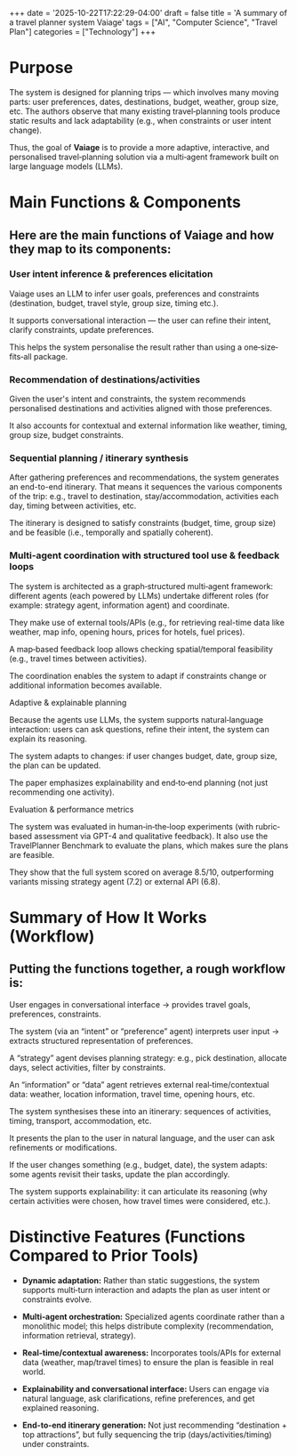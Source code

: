 +++
date = '2025-10-22T17:22:29-04:00'
draft = false
title = 'A summary of a travel planner system Vaiage'
tags = ["AI", "Computer Science", "Travel Plan"]
categories = ["Technology"]
+++

# Purpose
The system is designed for planning trips — which involves many moving parts: user preferences, dates, destinations, budget, weather, group size, etc. The authors observe that many existing travel‐planning tools produce static results and lack adaptability (e.g., when constraints or user intent change). 

Thus, the goal of **Vaiage** is to provide a more adaptive, interactive, and personalised travel‐planning solution via a multi‐agent framework built on large language models (LLMs).

# Main Functions & Components
## Here are the main functions of Vaiage and how they map to its components:
### User intent inference & preferences elicitation


Vaiage uses an LLM to infer user goals, preferences and constraints (destination, budget, travel style, group size, timing etc.).


It supports conversational interaction — the user can refine their intent, clarify constraints, update preferences.


This helps the system personalise the result rather than using a one‐size‐fits‐all package.


### Recommendation of destinations/activities


Given the user's intent and constraints, the system recommends personalised destinations and activities aligned with those preferences.


It also accounts for contextual and external information like weather, timing, group size, budget constraints.


### Sequential planning / itinerary synthesis


After gathering preferences and recommendations, the system generates an end-to-end itinerary. That means it sequences the various components of the trip: e.g., travel to destination, stay/accommodation, activities each day, timing between activities, etc.


The itinerary is designed to satisfy constraints (budget, time, group size) and be feasible (i.e., temporally and spatially coherent).


### Multi‐agent coordination with structured tool use & feedback loops


The system is architected as a graph‐structured multi‐agent framework: different agents (each powered by LLMs) undertake different roles (for example: strategy agent, information agent) and coordinate.


They make use of external tools/APIs (e.g., for retrieving real-time data like weather, map info, opening hours, prices for hotels, fuel prices). 


A map‐based feedback loop allows checking spatial/temporal feasibility (e.g., travel times between activities).


The coordination enables the system to adapt if constraints change or additional information becomes available.


Adaptive & explainable planning


Because the agents use LLMs, the system supports natural‐language interaction: users can ask questions, refine their intent, the system can explain its reasoning.


The system adapts to changes: if user changes budget, date, group size, the plan can be updated.


The paper emphasizes explainability and end‐to‐end planning (not just recommending one activity).


Evaluation & performance metrics


The system was evaluated in human‐in‐the‐loop experiments (with rubric‐based assessment via GPT-4 and qualitative feedback). It also use the TravelPlanner Benchmark to evaluate the plans, which makes sure the plans are feasible.


They show that the full system scored on average 8.5/10, outperforming variants missing strategy agent (7.2) or external API (6.8).



# Summary of How It Works (Workflow)
## Putting the functions together, a rough workflow is:
User engages in conversational interface → provides travel goals, preferences, constraints.


The system (via an “intent” or “preference” agent) interprets user input → extracts structured representation of preferences.


A “strategy” agent devises planning strategy: e.g., pick destination, allocate days, select activities, filter by constraints.


An “information” or “data” agent retrieves external real‐time/contextual data: weather, location information, travel time, opening hours, etc.


The system synthesises these into an itinerary: sequences of activities, timing, transport, accommodation, etc.


It presents the plan to the user in natural language, and the user can ask refinements or modifications.


If the user changes something (e.g., budget, date), the system adapts: some agents revisit their tasks, update the plan accordingly.


The system supports explainability: it can articulate its reasoning (why certain activities were chosen, how travel times were considered, etc.).



# Distinctive Features (Functions Compared to Prior Tools)
- **Dynamic adaptation:** Rather than static suggestions, the system supports multi‐turn interaction and adapts the plan as user intent or constraints evolve.


- **Multi‐agent orchestration:** Specialized agents coordinate rather than a monolithic model; this helps distribute complexity (recommendation, information retrieval, strategy).


- **Real-time/contextual awareness:** Incorporates tools/APIs for external data (weather, map/travel times) to ensure the plan is feasible in real world.


- **Explainability and conversational interface:** Users can engage via natural language, ask clarifications, refine preferences, and get explained reasoning.


- **End-to-end itinerary generation:** Not just recommending “destination + top attractions”, but fully sequencing the trip (days/activities/timing) under constraints.